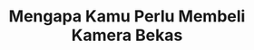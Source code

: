 ---
layout: post
title: Mengapa Kamu Perlu Membeli Kamera Bekas
description: "Karena kamera bekas itu murah, bosqu"
cover: /assets/images/..
---